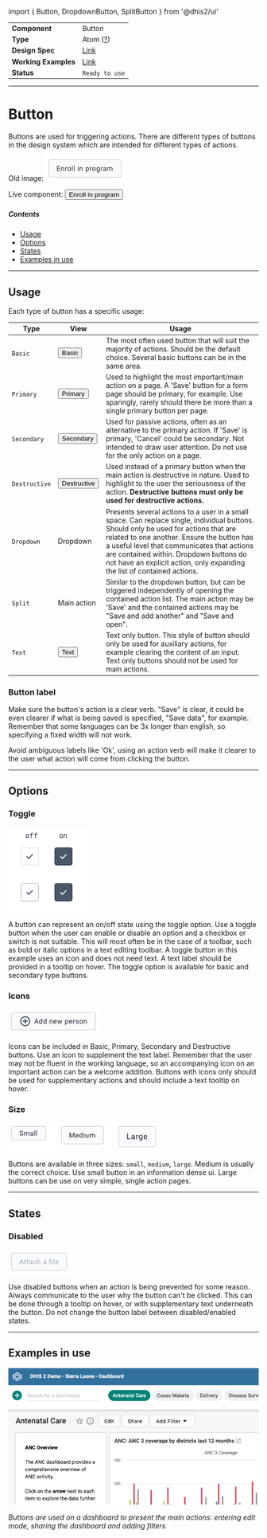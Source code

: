 import { Button, DropdownButton, SplitButton } from '@dhis2/ui'

|                      |                                                                             |
| -------------------- | --------------------------------------------------------------------------- |
| **Component**        | Button                                                                      |
| **Type**             | Atom ([?](http://atomicdesign.bradfrost.com/chapter-2/))                    |
| **Design Spec**      | [Link](https://sketch.cloud/s/DwkDk/a/ll8Arx)                               |
| **Working Examples** | [Link](https://ui.dhis2.nu/demo/?path=/story/actions-buttons-button--basic) |
| **Status**           | `Ready to use`                                                              |

---

# Button

Buttons are used for triggering actions. There are different types of buttons in the design system which are intended for different types of actions.

Old image:
![](../images/button.png)

Live component:
<Button>Enroll in program</Button>

##### Contents

-   [Usage](#usage)
-   [Options](#options)
-   [States](#states)
-   [Examples in use](#examples-in-use)

---

## Usage

Each type of button has a specific usage:

| Type          | View                               | Usage                                                                                                                                                                                                                                                                                                                                                  |
| ------------- | ---------------------------------- | ------------------------------------------------------------------------------------------------------------------------------------------------------------------------------------------------------------------------------------------------------------------------------------------------------------------------------------------------------ |
| `Basic`       | <Button>Basic</Button>       | The most often used button that will suit the majority of actions. Should be the default choice. Several basic buttons can be in the same area.                                                                                                                                                                                                        |
| `Primary`     | <Button primary>Primary</Button>     | Used to highlight the most important/main action on a page. A 'Save' button for a form page should be primary, for example. Use sparingly, rarely should there be more than a single primary button per page.                                                                                                                                          |
| `Secondary`   | <Button secondary>Secondary</Button>   | Used for passive actions, often as an alternative to the primary action. If 'Save' is primary, 'Cancel' could be secondary. Not intended to draw user attention. Do not use for the only action on a page.                                                                                                                                             |
| `Destructive` | <Button destructive>Destructive</Button> | Used instead of a primary button when the main action is destructive in nature. Used to highlight to the user the seriousness of the action. **Destructive buttons must only be used for destructive actions.**                                                                                                                                        |
| `Dropdown`    | <DropdownButton>Dropdown</DropdownButton>    | Presents several actions to a user in a small space. Can replace single, individual buttons. Should only be used for actions that are related to one another. Ensure the button has a useful level that communicates that actions are contained within. Dropdown buttons do not have an explicit action, only expanding the list of contained actions. |
| `Split`       | <SplitButton>Main action</SplitButton>       | Similar to the dropdown button, but can be triggered independently of opening the contained action list. The main action may be 'Save' and the contained actions may be "Save and add another" and "Save and open".                                                                                                                                    |
| `Text`        | <Button text>Text</Button>        | Text only button. This style of button should only be used for auxiliary actions, for example clearing the content of an input. Text only buttons should not be used for main actions.                                                                                                                                                                 |

### Button label

Make sure the button's action is a clear verb. "Save" is clear, it could be even clearer if what is being saved is specified, "Save data", for example. Remember that some languages can be 3x longer than english, so specifying a fixed width will not work.

Avoid ambiguous labels like 'Ok', using an action verb will make it clearer to the user what action will come from clicking the button.

---

## Options

### Toggle

![](../images/button-toggle.png)

A button can represent an on/off state using the toggle option. Use a toggle button when the user can enable or disable an option and a checkbox or switch is not suitable. This will most often be in the case of a toolbar, such as bold or italic options in a text editing toolbar. A toggle button in this example uses an icon and does not need text. A text label should be provided in a tooltip on hover. The toggle option is available for basic and secondary type buttons.

### Icons

![](../images/button-icon.png)

Icons can be included in Basic, Primary, Secondary and Destructive buttons. Use an icon to supplement the text label. Remember that the user may not be fluent in the working language, so an accompanying icon on an important action can be a welcome addition. Buttons with icons only should be used for supplementary actions and should include a text tooltip on hover.

### Size

![](../images/button-sizes.png)

Buttons are available in three sizes: `small`, `medium`, `large`. Medium is usually the correct choice. Use small button in an information dense ui. Large buttons can be use on very simple, single action pages.

---

## States

### Disabled

![](../images/button-disabled.png)

Use disabled buttons when an action is being prevented for some reason. Always communicate to the user why the button can't be clicked. This can be done through a tooltip on hover, or with supplementary text underneath the button. Do not change the button label between disabled/enabled states.

---

## Examples in use

![](../images/button-example.png)

_Buttons are used on a dashboard to present the main actions: entering edit mode, sharing the dashboard and adding filters_
